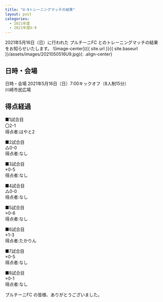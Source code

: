 ```yaml
---
title: "U-9トレーニングマッチの結果"
layout: post
categories:
  - 2021年度
  - 2021年度U-9
---
```


2021年5月16日（日）に行われた プルチーニFC とのトレーニングマッチの結果をお知らせいたします。
![image-center]({{ site.url }}{{ site.baseurl }}/assets/images/2021050516U9.jpg){: .align-center}

## 日時・会場

日時・会場
2021年5月16日（日）7:00キックオフ（8人制15分）<br>
川崎市民広場

## 得点経過

■1試合目<br>
〇2-1<br>
得点者:はやと2

■2試合目<br>
△0-0<br>
得点者:なし

■3試合目<br>
×0-5<br>
得点者:なし

■4試合目<br>
△0-0<br>
得点者:なし

■5試合目<br>
×0-6<br>
得点者:なし

■6試合目<br>
×1-3<br>
得点者:たかりん

■7試合目<br>
×0-5<br>
得点者:なし


■8試合目<br>
×0-1<br>
得点者:なし


プルチーニFC の皆様、ありがとうございました。
